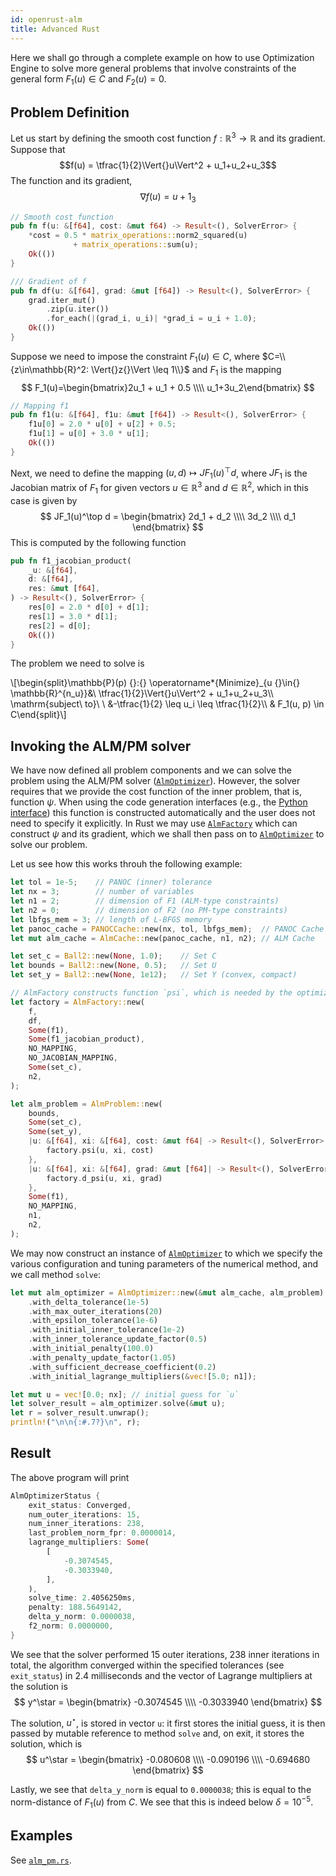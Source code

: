 ```yaml
---
id: openrust-alm
title: Advanced Rust
---
```


<script type="text/x-mathjax-config">MathJax.Hub.Config({tex2jax: {inlineMath: [['$','$'], ['\\(','\\)']]}});</script>
<script type="text/javascript" src="https://cdn.mathjax.org/mathjax/latest/MathJax.js?config=TeX-AMS-MML_HTMLorMML"></script>

Here we shall go through a complete example on how to use Optimization Engine to solve
more general problems that involve constraints of the general form $F_1(u) \in C$ and 
$F_2(u) = 0$.

## Problem Definition 
Let us start by defining the smooth cost function $f:\mathbb{R}^{3}\to\mathbb{R}$ 
and its gradient. Suppose that 
$$f(u) = \tfrac{1}{2}\Vert{}u\Vert^2 + u_1+u_2+u_3$$
The function and its gradient, 
$$
\nabla f(u) = u + 1_{3}
$$

```rust
// Smooth cost function
pub fn f(u: &[f64], cost: &mut f64) -> Result<(), SolverError> {
    *cost = 0.5 * matrix_operations::norm2_squared(u) 
              + matrix_operations::sum(u);
    Ok(())
}
```

```rust
/// Gradient of f
pub fn df(u: &[f64], grad: &mut [f64]) -> Result<(), SolverError> {
    grad.iter_mut()
        .zip(u.iter())
        .for_each(|(grad_i, u_i)| *grad_i = u_i + 1.0);
    Ok(())
}
```

Suppose we need to impose the constraint $F_1(u) \in C$, where $C=\\{z\in\mathbb{R}^2: \Vert{}z{}\Vert \leq 1\\}$
and $F_1$ is the mapping 
$$
F_1(u)=\begin{bmatrix}2u_1 + u_1 + 0.5 \\\\ u_1+3u_2\end{bmatrix}
$$

```rust
// Mapping f1
pub fn f1(u: &[f64], f1u: &mut [f64]) -> Result<(), SolverError> {
    f1u[0] = 2.0 * u[0] + u[2] + 0.5;
    f1u[1] = u[0] + 3.0 * u[1];
    Ok(())
}
```

Next, we need to define the mapping $(u, d) \mapsto JF_1(u)^\top d$, where $JF_1$ is the 
Jacobian matrix of $F_1$ for given vectors $u\in\mathbb{R}^3$ and $d\in\mathbb{R}^2$, which 
in this case is given by 
$$
JF_1(u)^\top d = \begin{bmatrix}
2d_1 + d_2
\\\\
3d_2
\\\\
d_1 \end{bmatrix}
$$
This is computed by the following function
```rust
pub fn f1_jacobian_product(
    _u: &[f64],
    d: &[f64],
    res: &mut [f64],
) -> Result<(), SolverError> {
    res[0] = 2.0 * d[0] + d[1];
    res[1] = 3.0 * d[1];
    res[2] = d[0];
    Ok(())
}
```

The problem we need to solve is

<div class="math">
\[\begin{split}\mathbb{P}(p) {}:{} \operatorname*{Minimize}_{u {}\in{} \mathbb{R}^{n_u}}&amp;\ \tfrac{1}{2}\Vert{}u\Vert^2 + u_1+u_2+u_3\\
\mathrm{subject\ to}\ \  &amp;-\tfrac{1}{2} \leq u_i \leq \tfrac{1}{2}\\
&amp; F_1(u, p) \in C\end{split}\]</div>


## Invoking the ALM/PM solver

We have now defined all problem components and we can solve the problem using the
ALM/PM solver ([`AlmOptimizer`]). However, the solver requires that we provide the 
cost function of the inner problem, that is, function $\psi$. When using the code
generation interfaces (e.g., the [Python interface]) this function is constructed
automatically and the user does not need to specify it explicitly. In Rust we may use
[`AlmFactory`] which can construct $\psi$ and its gradient, which we shall then 
pass on to [`AlmOptimizer`] to solve our problem. 

Let us see how this works throuh the following example:

```rust
let tol = 1e-5;    // PANOC (inner) tolerance
let nx = 3;        // number of variables
let n1 = 2;        // dimension of F1 (ALM-type constraints)
let n2 = 0;        // dimension of F2 (no PM-type constraints)
let lbfgs_mem = 3; // length of L-BFGS memory
let panoc_cache = PANOCCache::new(nx, tol, lbfgs_mem);  // PANOC Cache
let mut alm_cache = AlmCache::new(panoc_cache, n1, n2); // ALM Cache

let set_c = Ball2::new(None, 1.0);    // Set C
let bounds = Ball2::new(None, 0.5);   // Set U
let set_y = Ball2::new(None, 1e12);   // Set Y (convex, compact)

// AlmFactory constructs function `psi`, which is needed by the optimizer
let factory = AlmFactory::new(
    f,
    df,
    Some(f1),
    Some(f1_jacobian_product),
    NO_MAPPING,
    NO_JACOBIAN_MAPPING,
    Some(set_c),
    n2,
);

let alm_problem = AlmProblem::new(
    bounds,
    Some(set_c),
    Some(set_y),
    |u: &[f64], xi: &[f64], cost: &mut f64| -> Result<(), SolverError> {
        factory.psi(u, xi, cost)
    },
    |u: &[f64], xi: &[f64], grad: &mut [f64]| -> Result<(), SolverError> {
        factory.d_psi(u, xi, grad)
    },
    Some(f1),
    NO_MAPPING,
    n1,
    n2,
);
```

We may now construct an instance of [`AlmOptimizer`] to which we specify the 
various configuration and tuning parameters of the numerical method, and we 
call method `solve`:

```rust
let mut alm_optimizer = AlmOptimizer::new(&mut alm_cache, alm_problem)
    .with_delta_tolerance(1e-5)
    .with_max_outer_iterations(20)
    .with_epsilon_tolerance(1e-6)
    .with_initial_inner_tolerance(1e-2)
    .with_inner_tolerance_update_factor(0.5)
    .with_initial_penalty(100.0)
    .with_penalty_update_factor(1.05)
    .with_sufficient_decrease_coefficient(0.2)
    .with_initial_lagrange_multipliers(&vec![5.0; n1]);

let mut u = vec![0.0; nx]; // initial guess for `u`
let solver_result = alm_optimizer.solve(&mut u);
let r = solver_result.unwrap();
println!("\n\n{:#.7?}\n", r);
```

## Result

The above program will print

```rust
AlmOptimizerStatus {
    exit_status: Converged,
    num_outer_iterations: 15,
    num_inner_iterations: 238,
    last_problem_norm_fpr: 0.0000014,
    lagrange_multipliers: Some(
        [
            -0.3074545,
            -0.3033940,
        ],
    ),
    solve_time: 2.4056250ms,
    penalty: 188.5649142,
    delta_y_norm: 0.0000038,
    f2_norm: 0.0000000,
}
```

We see that the solver performed 15 outer iterations, 238 inner iterations in total,
the algorithm converged within the specified tolerances (see `exit_status`) in 2.4 
milliseconds and the vector of Lagrange multipliers at the solution is 
$$
y^\star = \begin{bmatrix}
-0.3074545
\\\\
-0.3033940
\end{bmatrix}
$$

The solution, $u^\star$, is stored in vector `u`: it first stores the initial guess,
it is then passed by mutable reference to method `solve` and, on exit, it stores the 
solution, which is 
$$
u^\star = \begin{bmatrix}
-0.080608
\\\\
-0.090196
\\\\
-0.694680
\end{bmatrix}
$$

Lastly, we see that `delta_y_norm` is equal to `0.0000038`; this is equal to 
the norm-distance of $F_1(u)$ from $C$. We see that this is indeed below $\delta=10^{-5}$.

## Examples

See [`alm_pm.rs`](https://github.com/alphaville/optimization-engine/blob/master/examples/alm_pm.rs).

[`AlmOptimizer`]: https://docs.rs/optimization_engine/*/optimization_engine/alm/struct.AlmOptimizer.html
[`AlmFactory`]: https://docs.rs/optimization_engine/*/optimization_engine/alm/struct.AlmFactory.html
[Python interface]: ./python-interface